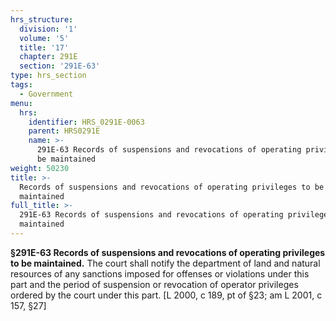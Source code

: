 ```yaml
---
hrs_structure:
  division: '1'
  volume: '5'
  title: '17'
  chapter: 291E
  section: '291E-63'
type: hrs_section
tags:
  - Government
menu:
  hrs:
    identifier: HRS_0291E-0063
    parent: HRS0291E
    name: >-
      291E-63 Records of suspensions and revocations of operating privileges to
      be maintained
weight: 50230
title: >-
  Records of suspensions and revocations of operating privileges to be
  maintained
full_title: >-
  291E-63 Records of suspensions and revocations of operating privileges to be
  maintained
---
```

**§291E-63 Records of suspensions and revocations of operating privileges to be maintained.** The court shall notify the department of land and natural resources of any sanctions imposed for offenses or violations under this part and the period of suspension or revocation of operator privileges ordered by the court under this part. [L 2000, c 189, pt of §23; am L 2001, c 157, §27]